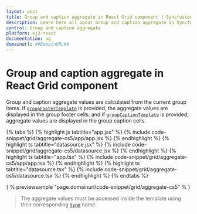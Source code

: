 ```yaml
---
layout: post
title: Group and caption aggregate in React Grid component | Syncfusion
description: Learn here all about Group and caption aggregate in Syncfusion React Grid component of Syncfusion Essential JS 2 and more.
control: Group and caption aggregate 
platform: ej2-react
documentation: ug
domainurl: ##DomainURL##
---
```


# Group and caption aggregate in React Grid component

Group and caption aggregate values are calculated from the current group items.
If [`groupFooterTemplate`](https://ej2.syncfusion.com/angular/documentation/api/grid/aggregateColumn/#groupfootertemplate) is provided, the aggregate values are displayed in the group footer cells; and if [`groupCaptionTemplate`](https://ej2.syncfusion.com/angular/documentation/api/grid/aggregateColumn/#groupcaptiontemplate) is provided, aggregate values are displayed in the group caption cells.

{% tabs %}
{% highlight js tabtitle="app.jsx" %}
{% include code-snippet/grid/aggregate-cs5/app/app.jsx %}
{% endhighlight %}
{% highlight ts tabtitle="datasource.jsx" %}
{% include code-snippet/grid/aggregate-cs5/datasource.jsx %}
{% endhighlight %}
{% highlight ts tabtitle="app.tsx" %}
{% include code-snippet/grid/aggregate-cs5/app/app.tsx %}
{% endhighlight %}
{% highlight ts tabtitle="datasource.tsx" %}
{% include code-snippet/grid/aggregate-cs5/datasource.tsx %}
{% endhighlight %}
{% endtabs %}

{ % previewsample "page.domainurl/code-snippet/grid/aggregate-cs5" % }

> The aggregate values must be accessed inside the template using their corresponding [`type`](https://ej2.syncfusion.com/angular/documentation/api/grid/aggregateColumn/#type)
name.